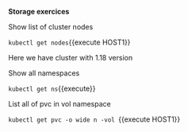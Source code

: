 **Storage exercices**

Show list of cluster nodes

`kubectl get nodes`{{execute HOST1}}

Here we have cluster with 1.18 version

Show all namespaces

`kubectl get ns`{{execute}}


List all of pvc in vol namespace

`kubectl get pvc -o wide n -vol `{{execute HOST1}}




